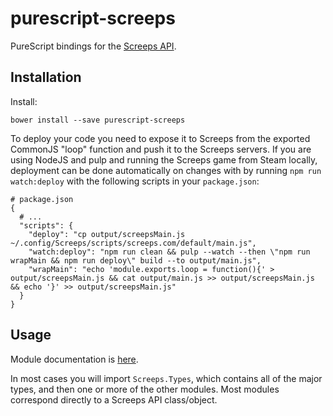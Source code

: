 # purescript-screeps

PureScript bindings for the [Screeps API](http://support.screeps.com/hc/en-us/articles/203084991-API-Reference).


## Installation

Install:

```
bower install --save purescript-screeps
```

To deploy your code you need to expose it to Screeps from the exported CommonJS "loop" function and push it to the Screeps servers. If you are using NodeJS and pulp and running the Screeps game from Steam locally, deployment can be done automatically on changes with by running `npm run watch:deploy` with the following scripts in your `package.json`:

```
# package.json
{
  # ...
  "scripts": {
    "deploy": "cp output/screepsMain.js ~/.config/Screeps/scripts/screeps.com/default/main.js",
    "watch:deploy": "npm run clean && pulp --watch --then \"npm run wrapMain && npm run deploy\" build --to output/main.js",
    "wrapMain": "echo 'module.exports.loop = function(){' > output/screepsMain.js && cat output/main.js >> output/screepsMain.js && echo '}' >> output/screepsMain.js"
  }
}
```

## Usage

Module documentation is [here](https://github.com/nicholaskariniemi/purescript-screeps/tree/master/docs).

In most cases you will import `Screeps.Types`, which contains all of the major types, and then one or more of the other modules. Most modules correspond directly to a Screeps API class/object.
